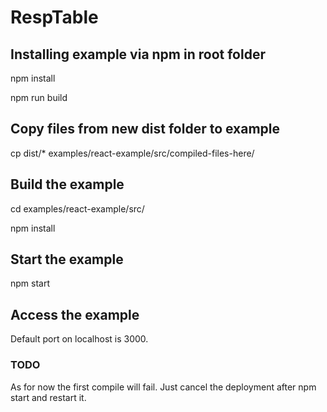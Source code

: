 # RespTable

## Installing example via npm in root folder

npm install

npm run build

## Copy files from new dist folder to example

cp dist/* examples/react-example/src/compiled-files-here/

## Build the example

cd examples/react-example/src/

npm install

## Start the example

npm start

## Access the example

Default port on localhost is 3000.

### TODO

As for now the first compile will fail.
Just cancel the deployment after npm start and restart it. 
